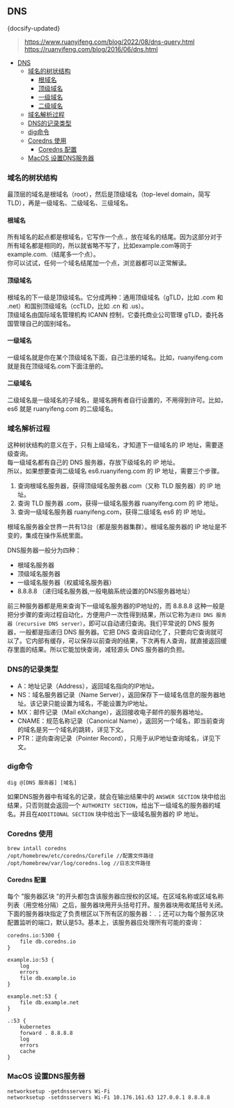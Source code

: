 ## DNS
{docsify-updated}
> https://www.ruanyifeng.com/blog/2022/08/dns-query.html  
> https://ruanyifeng.com/blog/2016/06/dns.html

- [DNS](#dns)
	- [域名的树状结构](#域名的树状结构)
		- [根域名](#根域名)
		- [顶级域名](#顶级域名)
		- [一级域名](#一级域名)
		- [二级域名](#二级域名)
	- [域名解析过程](#域名解析过程)
	- [DNS的记录类型](#dns的记录类型)
	- [dig命令](#dig命令)
	- [Coredns 使用](#coredns-使用)
		- [Coredns 配置](#coredns-配置)
	- [MacOS 设置DNS服务器](#macos-设置dns服务器)

### 域名的树状结构
最顶层的域名是根域名（root），然后是顶级域名（top-level domain，简写 TLD），再是一级域名、二级域名、三级域名。

#### 根域名
所有域名的起点都是根域名，它写作一个点.，放在域名的结尾。因为这部分对于所有域名都是相同的，所以就省略不写了，比如example.com等同于example.com.（结尾多一个点）。  
你可以试试，任何一个域名结尾加一个点，浏览器都可以正常解读。

#### 顶级域名
根域名的下一级是顶级域名。它分成两种：通用顶级域名（gTLD，比如 .com 和 .net）和国别顶级域名（ccTLD，比如 .cn 和 .us）。  
顶级域名由国际域名管理机构 ICANN 控制，它委托商业公司管理 gTLD，委托各国管理自己的国别域名。

#### 一级域名
一级域名就是你在某个顶级域名下面，自己注册的域名。比如，ruanyifeng.com就是我在顶级域名.com下面注册的。

#### 二级域名
二级域名是一级域名的子域名，是域名拥有者自行设置的，不用得到许可。比如，es6 就是 ruanyifeng.com 的二级域名。

### 域名解析过程
这种树状结构的意义在于，只有上级域名，才知道下一级域名的 IP 地址，需要逐级查询。  
每一级域名都有自己的 DNS 服务器，存放下级域名的 IP 地址。  
所以，如果想要查询二级域名 es6.ruanyifeng.com 的 IP 地址，需要三个步骤。
1. 查询根域名服务器，获得顶级域名服务器.com（又称 TLD 服务器）的 IP 地址。
2. 查询 TLD 服务器 .com，获得一级域名服务器 ruanyifeng.com 的 IP 地址。
3. 查询一级域名服务器 ruanyifeng.com，获得二级域名 es6 的 IP 地址。

根域名服务器全世界一共有13台（都是服务器集群）。根域名服务器的 IP 地址是不变的，集成在操作系统里面。

DNS服务器一般分为四种：
+ 根域名服务器
+ 顶级域名服务器
+ 一级域名服务器（权威域名服务器）
+ 8.8.8.8 （递归域名服务器,一般电脑系统设置的DNS服务器地址）

前三种服务器都是用来查询下一级域名服务器的IP地址的，而 8.8.8.8 这种一般是把分步骤的查询过程自动化，方便用户一次性得到结果，所以它称为`递归 DNS 服务器（recursive DNS server）`，即可以自动递归查询。我们平常说的 DNS 服务器，一般都是指递归 DNS 服务器。它把 DNS 查询自动化了，只要向它查询就可以了。它内部有缓存，可以保存以前查询的结果，下次再有人查询，就直接返回缓存里面的结果。所以它能加快查询，减轻源头 DNS 服务器的负担。

### DNS的记录类型
+ A：地址记录（Address），返回域名指向的IP地址。
+ NS：域名服务器记录（Name Server），返回保存下一级域名信息的服务器地址。该记录只能设置为域名，不能设置为IP地址。
+ MX：邮件记录（Mail eXchange），返回接收电子邮件的服务器地址。
+ CNAME：规范名称记录（Canonical Name），返回另一个域名，即当前查询的域名是另一个域名的跳转，详见下文。
+ PTR：逆向查询记录（Pointer Record），只用于从IP地址查询域名，详见下文。

### dig命令
`dig @[DNS 服务器] [域名]`

如果DNS服务器中有域名的记录，就会在输出结果中的 `ANSWER SECTION` 块中给出结果，只否则就会返回一个 `AUTHORITY SECTION`，给出下一级域名的服务器的域名。并且在`ADDITIONAL SECTION` 块中给出下一级域名服务器的 IP 地址。

### Coredns 使用
```
brew intall coredns
/opt/homebrew/etc/coredns/Corefile //配置文件路径
/opt/homebrew/var/log/coredns.log //日志文件路径
```

#### Coredns 配置
每个 "服务器区块 "的开头都包含该服务器应授权的区域。在区域名称或区域名称列表（用空格分隔）之后，服务器块用开头括号打开。服务器块用收尾括号关闭。下面的服务器块指定了负责根区以下所有区的服务器：`.`；还可以为每个服务区块配置监听的端口，默认是53。基本上，该服务器应处理所有可能的查询：
```
coredns.io:5300 {
    file db.coredns.io
}

example.io:53 {
    log
    errors
    file db.example.io
}

example.net:53 {
    file db.example.net
}

.:53 {
    kubernetes
    forward . 8.8.8.8
    log
    errors
    cache
}
```

### MacOS 设置DNS服务器
```
networksetup -getdnsservers Wi-Fi
networksetup -setdnsservers Wi-Fi 10.176.161.63 127.0.0.1 8.8.8.8
```


